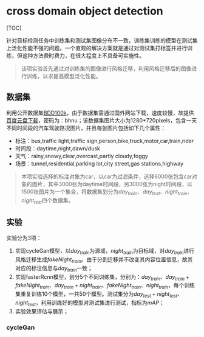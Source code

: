 # cross domain object detection
[TOC]

针对目标检测任务中训练集和测试集图像分布不一致，训练集训练的模型在测试集上泛化性能不强的问题。一个直观的解决方案就是通过对测试集打标签并进行训练，但这种方法费时费力，在很大程度上不具备可实施性。

>该项实验首先通过对训练集的图像进行风格迁移，利用风格迁移后的图像进行训练，以求提高模型泛化性能。

## 数据集
利用公开数据集[BDD100k](https://bair.berkeley.edu/blog/2018/05/30/bdd/)，由于数据集需通过国外网站下载，速度较慢，故提供[百度云盘下载](https://pan.baidu.com/s/1QqpkOAlsx75YMiBLJGnohw)，密码为：bhnu；该数据集图片大小为1280*720pixels，包含一天不同时间段的汽车驾驶路况图片，并且每张图片包括如下几个属性：
* 标注：bus,traffic light,traffic sign,person,bike,truck,motor,car,train,rider
* 时间段：daytime,night,dawn/dusk
* 天气：rainy,snowy,clear,overcast,partly cloudy,foggy
* 场景：tunnel,residential,parking lot,city street,gas stations,highway
> 本项实验选择的标注对象为car，以car为过滤条件，选择6000张包含car对象的图片，其中3000张为daytime时间段，另3000张为night时间段，以1500张图片为一个集合，将数据集划分为$day_{train}$、$day_{test}$、$night_{train}$、$night_{test}$四个数据集。

## 实验
实验分为3项：
1. 实现cycleGan模型，以$day_{train}$为源域，$night_{train}$为目标域，对$day_{train}$进行风格迁移生成$fakeNight_{train}$。由于分割迁移并不改变其内容位置信息，故其对应的标注信息与$day_{train}$一致；
2. 实现fasterRcnn模型，划分5个不同训练集，分别为：$day_{train}$、$day_{train}+fakeNight_{train}$、$day_{train}+night_{train}$、$fakeNight_{train}$、$night_{train}$，每个训练集重复训练10个模型，一共50个模型。测试集分为$day_{test}+night_{test}$、$night_{test}$，利用训练好的模型对测试集进行测试，指标为$mAP$；
3. 实验效果评估与展示；
   
### cycleGan

